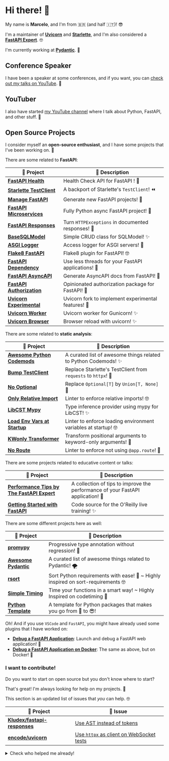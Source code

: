 # Hi there! 👋

My name is **Marcelo**, and I'm from 🇧🇷 (and half 🇮🇹)! 😎

I'm a maintainer of **[Uvicorn]** and **[Starlette]**, and I'm also considered a **[FastAPI Expert]**. 🤓

I'm currently working at **[Pydantic]**. 🚀

## Conference Speaker

I have been a speaker at some conferences, and if you want, you can [check out my talks on YouTube]. 🎤

## YouTuber

I also have started [my YouTube channel] where I talk about Python, FastAPI, and other stuff. 🎥

## Open Source Projects

I consider myself an **open-source enthusiast**, and I have some projects that I've been working on. 🤩

There are some related to **FastAPI**:

|  🎁 Project   | 📜 Description  |
|---|---|
| **[FastAPI Health]** | Health Check API for FastAPI ! :rocket: |
| **[Starlette TestClient]** | A backport of Starlette's `TestClient`! :rewind: |
| **[Manage FastAPI]** |  Generate new FastAPI projects! 🎉 |
| **[FastAPI Microservices]**  |  Fully Python async FastAPI project! 🚀 |
| **[FastAPI Responses]** | Turn `HTTPExceptions` in documented responses! 🤖 |
| **[BaseSQLModel]** | Simple CRUD class for SQLModel! ✨ |
| **[ASGI Logger]** | Access logger for ASGI servers! 🎉 |
| **[Flake8 FastAPI]** | Flake8 plugin for FastAPI! 🤓 |
| **[FastAPI Dependency]** | Use less threads for your FastAPI applications! 🚚 |
| **[FastAPI AsyncAPI]** | Generate AsyncAPI docs from FastAPI! 🚀 |
| **[FastAPI Authorization]** | Opinionated authorization package for FastAPI! 🎉 |
| **[Uvicorn Experimental]** | Uvicorn fork to implement experimental features! 👀 |
| **[Uvicorn Worker]** | Uvicorn worker for Gunicorn! ✨ |
| **[Uvicorn Browser]** | Browser reload with uvicorn! ✨ |

There are some related to **static analysis**:

| 🎁 Project   | 📜 Description  |
|---|---|
| **[Awesome Python Codemods]** | A curated list of awesome things related to Python Codemods! ✨ |
| **[Bump TestClient]** | Replace Starlette's TestClient from `requests` to `httpx`! 🎉 |
| **[No Optional]** | Replace `Optional[T]` by `Union[T, None]` 👀 |
| **[Only Relative Import]** | Linter to enforce relative imports! 🤓 |
| **[LibCST Mypy]** | Type inference provider using mypy for LibCST! ✨ |
| **[Load Env Vars at Startup]** | Linter to enforce loading environment variables at startup! 🤓 |
| **[KWonly Transformer]** | Transform positional arguments to keyword-only arguments!  🎉 |
| **[No Route]** | Linter to enforce not using `@app.route`! 📝 |

There are some projects related to educative content or talks:

| 🎁 Project   | 📜 Description  |
|---|---|
| **[Performance Tips by The FastAPI Expert]** | A collection of tips to improve the performance of your FastAPI application! 🚀 |
| **[Getting Started with FastAPI]** | Code source for the O'Reilly live training! ✨ |

There are some different projects here as well:

| 🎁 Project   | 📜 Description  |
|---|---|
| **[promypy]** | Progressive type annotation without regression! 🚀 |
| **[Awesome Pydantic]** | A curated list of awesome things related to Pydantic! 🌪️ |
| **[rsort]** | Sort Python requirements with ease! :tada: ~ Highly inspired on sort-requirements 🤓 |
| **[Simple Timing]** | Time your functions in a smart way! ~ Highly Inspired on codetiming :tada: |
| **[Python Template]** | A template for Python packages that makes you go from :hot_face: to :sunglasses:! |

Oh! And if you use `VSCode` and `FastAPI`, you might have already used some plugins that I have worked on:

- **[Debug a FastAPI Application]**: Launch and debug a FastAPI web application! :tada:
- **[Debug a FastAPI Application on Docker]**: The same as above, but on Docker! 👀

### I want to contribute!

Do you want to start on open source but you don't know where to start?

That's great! I'm always looking for help on my projects. 🤩

This section is an updated list of issues that _you_ can help. 🤓

| 🎁 Project   | 📜 Issue |
|---|---|
| **[Kludex/fastapi-responses]** | [Use AST instead of tokens] |
| **[encode/uvicorn]** | [Use `httpx` as client on WebSocket tests] |

<details>
    <summary>Check who helped me already!</summary>

| 🎁 Project   | 📜 Issue | 🤩 Author |
|---|---|---|
| **[encode/broadcaster]** | [Move configuration from `setup.cfg` to `pyproject.toml`] | [@sumit-158] |
| **[encode/broadcaster]** | [Use `pyproject.toml` with hatch instead of `setup.py`] | [@sumit-158] |
| **[encode/broadcaster]** | [Drop support for Python 3.7] | [@anabasalo] |

</details>


[ASGI Logger]: https://github.com/Kludex/asgi-logger
[Awesome Pydantic]: https://github.com/Kludex/awesome-pydantic
[Awesome Python Codemods]: https://github.com/Kludex/awesome-python-codemods
[BaseSQLModel]: https://github.com/Kludex/basesqlmodel
[Bump TestClient]: https://github.com/Kludex/bump-testclient
[check out my talks on YouTube]: https://www.youtube.com/playlist?list=PLHI4xriXPKCjEN_8i5nEM0zPh8PxgEQPW
[Debug a FastAPI Application]: https://github.com/microsoft/vscode-python/pull/14606
[Debug a FastAPI Application on Docker]: https://github.com/microsoft/vscode-docker/pull/2740
[FastAPI AsyncAPI]: https://github.com/Kludex/fastapi-asyncapi
[FastAPI Authorization]: https://github.com/Kludex/fastapi-authorization
[FastAPI Dependency]: https://github.com/kludex/fastapi-dependency
[FastAPI Expert]: https://fastapi.tiangolo.com/fastapi-people/#experts
[FastAPI Health]: https://github.com/Kludex/fastapi-health
[FastAPI Microservices]: https://github.com/Kludex/fastapi-microservices
[FastAPI Responses]: https://github.com/Kludex/fastapi-responses
[Flake8 FastAPI]: https://github.com/Kludex/flake8-fastapi
[Getting Started with FastAPI]: https://github.com/Kludex/fastapi-workshop
[KWonly Transformer]: https://github.com/Kludex/kwonly-transformer
[LibCST Mypy]: https://github.com/Kludex/libcst-mypy
[Load Env Vars at Startup]: https://github.com/Kludex/load-env-vars-at-startup
[Manage FastAPI]: https://github.com/ycd/manage-fastapi
[No Optional]: https://github.com/Kludex/no-optional
[No Route]: https://github.com/Kludex/no-route
[my YouTube channel]: https://www.youtube.com/channel/UC91TdNbobUqT3d2CHcTkx8A
[Only Relative Import]: https://github.com/Kludex/only-relative-import
[Performance Tips by The FastAPI Expert]: https://github.com/Kludex/fastapi-performance
[promypy]: https://github.com/Kludex/promypy
[Python Template]: https://github.com/Kludex/python-template
[Pydantic]: https://pydantic.dev/
[rsort]: https://github.com/Kludex/rsort
[Simple Timing]: https://github.com/Kludex/simpletiming
[Starlette]: https://github.com/encode/starlette
[Starlette TestClient]: https://github.com/Kludex/starlette-testclient
[Uvicorn]: https://github.com/encode/uvicorn
[Uvicorn Browser]: https://github.com/Kludex/uvicorn-browser
[Uvicorn Experimental]: https://github.com/Kludex/uvicorn-exp
[Uvicorn Worker]: https://github.com/Kludex/uvicorn-worker
[Kludex/fastapi-responses]: https://github.com/Kludex/fastapi-responses
[Use AST instead of tokens]: https://github.com/Kludex/fastapi-responses/issues/8
[encode/broadcaster]: https://github.com/encode/broadcaster
[Move configuration from `setup.cfg` to `pyproject.toml`]: https://github.com/encode/broadcaster/issues/97
[@sumit-158]: https://github.com/sumit-158
[encode/broadcaster]: https://github.com/encode/broadcaster
[Use `pyproject.toml` with hatch instead of `setup.py`]: https://github.com/encode/broadcaster/issues/93
[@sumit-158]: https://github.com/sumit-158
[encode/broadcaster]: https://github.com/encode/broadcaster
[Drop support for Python 3.7]: https://github.com/encode/broadcaster/issues/94
[@anabasalo]: https://github.com/anabasalo
[encode/uvicorn]: https://github.com/encode/uvicorn
[Use `httpx` as client on WebSocket tests]: https://github.com/encode/uvicorn/issues/2012